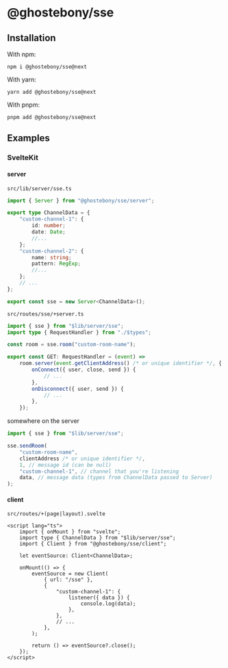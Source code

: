# @ghostebony/sse

## Installation

With npm:

```
npm i @ghostebony/sse@next
```

With yarn:

```
yarn add @ghostebony/sse@next
```

With pnpm:

```
pnpm add @ghostebony/sse@next
```

## Examples

### SvelteKit

#### server

`src/lib/server/sse.ts`

```ts
import { Server } from "@ghostebony/sse/server";

export type ChannelData = {
	"custom-channel-1": {
		id: number;
		date: Date;
		//...
	};
	"custom-channel-2": {
		name: string;
		pattern: RegExp;
		//...
	};
	// ...
};

export const sse = new Server<ChannelData>();
```

`src/routes/sse/+server.ts`

```ts
import { sse } from "$lib/server/sse";
import type { RequestHandler } from "./$types";

const room = sse.room("custom-room-name");

export const GET: RequestHandler = (event) =>
	room.server(event.getClientAddress() /* or unique identifier */, {
		onConnect({ user, close, send }) {
			// ...
		},
		onDisconnect({ user, send }) {
			// ...
		},
	});
```

somewhere on the server

```ts
import { sse } from "$lib/server/sse";

sse.sendRoom(
	"custom-room-name",
	clientAddress /* or unique identifier */,
	1, // message id (can be null)
	"custom-channel-1", // channel that you're listening
	data, // message data (types from ChannelData passed to Server)
);
```

#### client

`src/routes/+(page|layout).svelte`

```svelte
<script lang="ts">
    import { onMount } from "svelte";
    import type { ChannelData } from "$lib/server/sse";
    import { Client } from "@ghostebony/sse/client";

    let eventSource: Client<ChannelData>;

    onMount(() => {
        eventSource = new Client(
            { url: "/sse" },
            {
                "custom-channel-1": {
                    listener({ data }) {
                        console.log(data);
                    },
                },
                // ...
            },
        );

        return () => eventSource?.close();
    });
</script>
```
